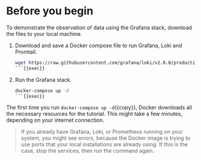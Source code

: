 # Before you begin

To demonstrate the observation of data using the Grafana stack, download the files to your local machine.

1. Download and save a Docker compose file to run Grafana, Loki and Promtail.

   ```bash
   wget https://raw.githubusercontent.com/grafana/loki/v2.8.0/production/docker-compose.yaml -O docker-compose.yaml
   ```{{exec}}

1. Run the Grafana stack.

   ```bash
   docker-compose up -d
   ```{{exec}}

The first time you run `docker-compose up -d`{{copy}}, Docker downloads all the necessary resources for the tutorial. This might take a few minutes, depending on your internet connection.

> If you already have Grafana, Loki, or Prometheus running on your system, you might see errors, because the Docker image is trying to use ports that your local installations are already using. If this is the case, stop the services, then run the command again.
